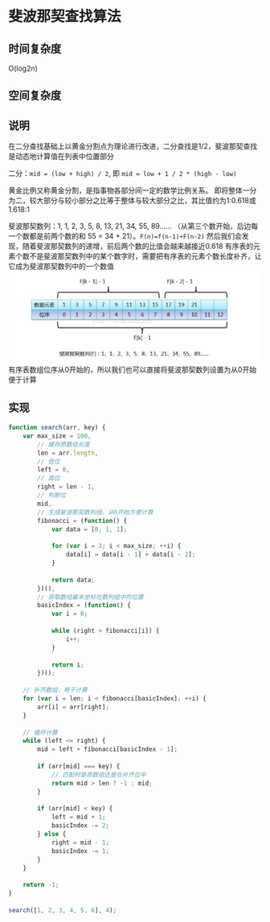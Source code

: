 
# 斐波那契查找算法

## 时间复杂度
O(log2n)

## 空间复杂度


## 说明
在二分查找基础上以黄金分割点为理论进行改进，二分查找是1/2，斐波那契查找是动态地计算值在列表中位置部分

二分：`mid = (low + high) / 2`, 即 `mid = low + 1 / 2 * (high - low)`

黄金比例又称黄金分割，是指事物各部分间一定的数学比例关系。
即将整体一分为二，较大部分与较小部分之比等于整体与较大部分之比，其比值约为1:0.618或1.618:1

斐波那契数列：1, 1, 2, 3, 5, 8, 13, 21, 34, 55, 89……
（从第三个数开始，后边每一个数都是前两个数的和 55 = 34 + 21）。`F(n)=f(n-1)+F(n-2)`
然后我们会发现，随着斐波那契数列的递增，前后两个数的比值会越来越接近0.618
有序表的元素个数不是斐波那契数列中的某个数字时，需要把有序表的元素个数长度补齐，让它成为斐波那契数列中的一个数值
![](./498077-20170703180855425-1874467236.png)
有序表数组位序从0开始的，所以我们也可以直接将斐波那契数列设置为从0开始便于计算


## 实现
```javascript
function search(arr, key) {
    var max_size = 100,
        // 缓存原数组长度
        len = arr.length,
        // 低位
        left = 0,
        // 高位
        right = len - 1,
        // 判断位
        mid,
        // 生成斐波那契数列组，从0开始方便计算
        fibonacci = (function() {
            var data = [0, 1, 1];

            for (var i = 3; i < max_size; ++i) {
                data[i] = data[i - 1] + data[i - 2];
            }

            return data;
        })(),
        // 获取数组最末坐标在数列组中的位置
        basicIndex = (function() {
            var i = 0;

            while (right > fibonacci[i]) {
                i++;
            }

            return i;
        })();
    
    // 补齐数组，用于计算
    for (var i = len; i < fibonacci[basicIndex]; ++i) {
        arr[i] = arr[right];
    }

    // 循环计算
    while (left <= right) {
        mid = left + fibonacci[basicIndex - 1];

        if (arr[mid] === key) {
            // 匹配时是原数组还是在补齐位中
            return mid > len ? -1 : mid;
        }

        if (arr[mid] < key) {
            left = mid + 1;
            basicIndex -= 2;
        } else {
            right = mid - 1;
            basicIndex -= 1;
        }
    }

    return -1;
}

search([1, 2, 3, 4, 5, 6], 4);

```
